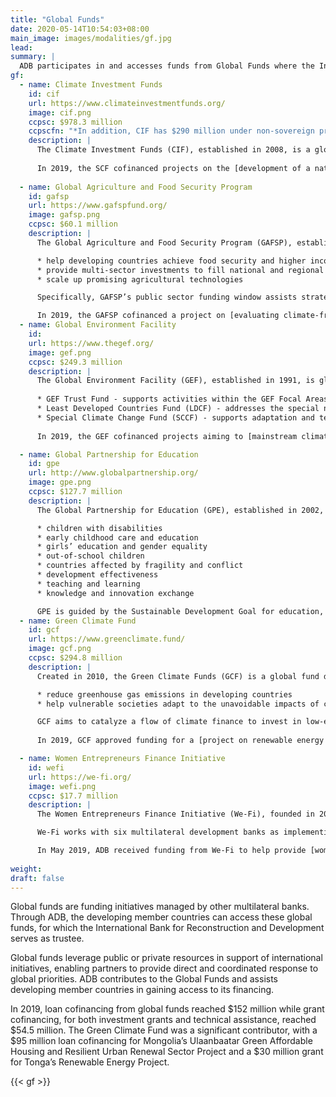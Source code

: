 ```yaml
---
title: "Global Funds"
date: 2020-05-14T10:54:03+08:00
main_image: images/modalities/gf.jpg
lead: 
summary: |
  ADB participates in and accesses funds from Global Funds where the International Bank for Reconstruction and Development acts as Trustee. These funds are designed for particular development projects or technical assistance.
gf:
  - name: Climate Investment Funds
    id: cif
    url: https://www.climateinvestmentfunds.org/
    image: cif.png
    ccpsc: $978.3 million
    ccpscfn: "*In addition, CIF has $290 million under non-sovereign projects"
    description: |
      The Climate Investment Funds (CIF), established in 2008, is a global finance mechanism that aims to help developing countries shift to low carbon technologies and promote climate resilient development. There are two funding windows under CIF: Clean Technology Fund (CTF) and Strategic Climate Fund (SCF). CTF finances to promote the use of low carbon technologies with a significant potential for long-term greenhouse gas emissions savings, while SCF finances new development approaches or scale-up activities geared toward specific climate change challenge or sectoral response. CIF works with multilateral organizations like the African Development Bank, Asian Development Bank, European Bank for Reconstruction and Development, Inter-American Development Bank, and the World Bank Group.
      
      In 2019, the SCF cofinanced projects on the [development of a national solar park in Cambodia](https://www.adb.org/projects/51182-001/main), [scaling up energy efficiency in India](https://www.adb.org/projects/52196-001/main), and [establishment of an energy investment facility in the Pacific Region](https://www.adb.org/projects/49450-022/main). The CTF, on the other hand, cofinanced a project on the [promotion of low-carbon development in Central Asia](https://www.adb.org/projects/50287-001/main). 
      
  - name: Global Agriculture and Food Security Program
    id: gafsp
    url: https://www.gafspfund.org/
    image: gafsp.png
    ccpsc: $60.1 million
    description: |
      The Global Agriculture and Food Security Program (GAFSP), established in 2009, is an intermediary fund designed to support strategic investments in agriculture and food security. This global initiative aims to

      * help developing countries achieve food security and higher income
      * provide multi-sector investments to fill national and regional financing gaps in food security strategies
      * scale up promising agricultural technologies

      Specifically, GAFSP’s public sector funding window assists strategic country or regional programs from sector-wide country or regional consultations. The private sector window provides long and short-term loans, credit guarantees, and equity to support private sector activities for improving agricultural development and food security.

      In 2019, the GAFSP cofinanced a project on [evaluating climate-friendly agribusiness value chains interventions in Myanmar](https://www.adb.org/projects/48409-005/main).
  - name: Global Environment Facility
    id: 
    url: https://www.thegef.org/
    image: gef.png
    ccpsc: $249.3 million
    description: |
      The Global Environment Facility (GEF), established in 1991, is global partnership that helps tackle the planet’s most pressing environmental problems. GEF brings together 183 countries, international institutions, nongovernmental organizations, and the private sector, joined by the objective of helping developing countries address environmental problems. The GEF administers six trust funds. ADB participates in three of these trust funds, specifically: 
      
      * GEF Trust Fund - supports activities within the GEF Focal Areas
      * Least Developed Countries Fund (LDCF) - addresses the special needs of the 51 least developed countries that are especially vulnerable to the adverse impacts of climate change. In 2019, LDCF provided $290,000 in replenishment funds.
      * Special Climate Change Fund (SCCF) - supports adaptation and technology transfer in all developing countries party to the United Nations Framework Convention on Climate Change 
      
      In 2019, the GEF cofinanced projects aiming to [mainstream climate resilience for green cities development in Viet Nam](https://www.adb.org/projects/47274-003/main), and another [supporting the preparation of urban services improvement project in Myanmar](https://www.adb.org/projects/50109-001/main). 

  - name: Global Partnership for Education
    id: gpe
    url: http://www.globalpartnership.org/
    image: gpe.png
    ccpsc: $127.7 million
    description: |
      The Global Partnership for Education (GPE), established in 2002, ensures that every child receives quality education, especially the poorest and most vulnerable. GPE is a multi-stakeholder partnership and funding platform that galvanizes global and national support for education in developing countries, specifically in the following focus areas:

      * children with disabilities
      * early childhood care and education
      * girls’ education and gender equality
      * out-of-school children
      * countries affected by fragility and conflict
      * development effectiveness
      * teaching and learning
      * knowledge and innovation exchange

      GPE is guided by the Sustainable Development Goal for education, which calls for inclusive,equitable quality education for all by 2030.
  - name: Green Climate Fund
    id: gcf
    url: https://www.greenclimate.fund/
    image: gcf.png
    ccpsc: $294.8 million
    description: |
      Created in 2010, the Green Climate Funds (GCF) is a global fund designed to help developing countries rise to the challenge of climate change. GCF was built by the 194 signatory countries of the United Nations Framework Convention on Climate Change as a financing mechanism delivering funding to projects that:

      * reduce greenhouse gas emissions in developing countries
      * help vulnerable societies adapt to the unavoidable impacts of climate change

      GCF aims to catalyze a flow of climate finance to invest in low-emission and climate-resilient development, driving a paradigm shift in the global response to climate change. The Fund’s investments can be in the form of grants, loans, equity, or guarantees. 
      
      In 2019, GCF approved funding for a [project on renewable energy in Tonga](https://www.adb.org/projects/49450-012/main) and [green and affordable housing in Mongolia's Ulaanbaatar](https://www.adb.org/projects/49169-002/main). 

  - name: Women Entrepreneurs Finance Initiative
    id: wefi
    url: https://we-fi.org/
    image: wefi.png
    ccpsc: $17.7 million
    description: |
      The Women Entrepreneurs Finance Initiative (We-Fi), founded in 2017, is a collaborative partnership that enables women entrepreneurs to gain access to financing, build capacities, and expand networks. With funding of $354 million from 14 governments, this partnership is designed to unlock financing for women-led/owned businesses in developing countries, including in the most challenging environments. It also assists governments in creating enabling environments for women in business.

      We-Fi works with six multilateral development banks as implementing partners: African Development Bank, Asian Development Bank, Inter-American Development Bank, European Bank for Reconstruction and Development, Islamic Development Bank and the World Bank Group.

      In May 2019, ADB received funding from We-Fi to help provide [women-led small and medium-sized enterprises (WSMEs) with access to critical financing and training in Viet Nam and the Pacific](https://www.adb.org/projects/52214-001/main). We-fi also allocated $20.2 million in replenishment funds for allocation to future projects.
     
weight: 
draft: false
---
```

Global funds are funding initiatives managed by other multilateral banks. Through ADB, the developing member countries can access these global funds, for which the International Bank for Reconstruction and Development serves as trustee.  

Global funds leverage public or private resources in support of international initiatives, enabling partners to provide direct and coordinated response to global priorities. ADB contributes to the Global Funds and assists developing member countries in gaining access to its financing.  

In 2019, loan cofinancing from global funds reached $152 million while grant cofinancing, for both investment grants and technical assistance, reached $54.5 million. The Green Climate Fund was a significant contributor, with a $95 million loan cofinancing for Mongolia’s Ulaanbaatar Green Affordable Housing and Resilient Urban Renewal Sector Project and a $30 million grant for Tonga’s Renewable Energy Project. 

{{< gf >}} 